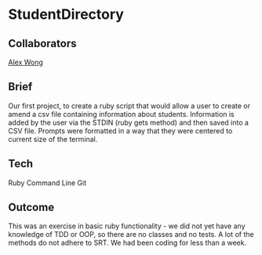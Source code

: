 StudentDirectory
==========

Collaborators
----
[Alex Wong](https://github.com/mazzastar/StudentDirectory)

Brief
----

Our first project, to create a ruby script that would allow a user to create or amend a csv file containing information about students. Information is added by the user via the STDIN (ruby gets method) and then saved into a CSV file. Prompts were formatted in a way that they were centered to current size of the terminal.

Tech
----

Ruby
Command Line
Git

Outcome
----

This was an exercise in basic ruby functionality - we did not yet have any knowledge of TDD or OOP, so there are no classes and no tests. A lot of the methods do not adhere to SRT. We had been coding for less than a week.



